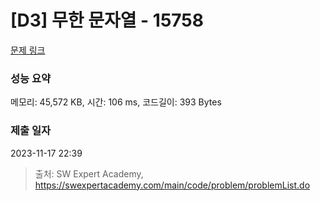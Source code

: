 # [D3] 무한 문자열 - 15758 

[문제 링크](https://swexpertacademy.com/main/code/problem/problemDetail.do?contestProbId=AYP5JmsqcngDFATW) 

### 성능 요약

메모리: 45,572 KB, 시간: 106 ms, 코드길이: 393 Bytes

### 제출 일자

2023-11-17 22:39



> 출처: SW Expert Academy, https://swexpertacademy.com/main/code/problem/problemList.do